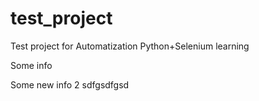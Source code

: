 # test_project
Test project for Automatization Python+Selenium learning

Some info

Some new info 2
sdfgsdfgsd
